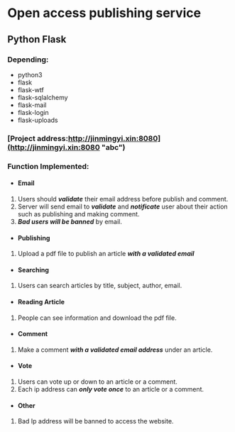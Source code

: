 # Open access publishing service
## Python Flask
### Depending:
* python3
* flask
* flask-wtf
* flask-sqlalchemy
* flask-mail
* flask-login
* flask-uploads

### [Project address:http://jinmingyi.xin:8080](http://jinmingyi.xin:8080 "abc")

### Function Implemented:
* #### Email
1. Users should ***validate*** their email address before publish and comment.
2. Server will send email to ***validate*** and ***notificate*** user about their action such as publishing and making comment.
3. **_Bad users will be banned_** by email.
* #### Publishing
1. Upload a pdf file to publish an article **_with a validated email_**
* #### Searching
1. Users can search articles by title, subject, author, email.
* #### Reading Article
1. People can see information and download the pdf file.
* #### Comment
1. Make a comment **_with a validated email address_** under an article.
* #### Vote
1. Users can vote up or down to an article or a comment.
2. Each ip address can **_only vote once_** to an article or a comment.
* #### Other
1. Bad Ip address will be banned to access the website.